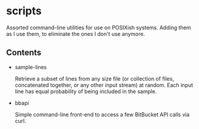 # scripts
Assorted command-line utilities for use on POSIXish systems. Adding them as I
use them, to eliminate the ones I don't use anymore.

## Contents
* sample-lines

   Retrieve a subset of lines from any size file (or collection of files, concatenated together, or any other
   input stream) at random. Each input line has equal probability of being included in the sample.

* bbapi

   Simple command-line front-end to access a few BitBucket API calls via curl. 

